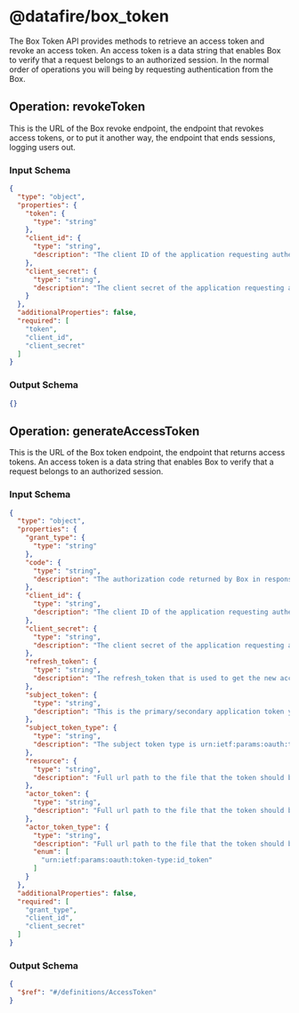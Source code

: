 # @datafire/box_token
The Box Token API provides methods to retrieve an access token and revoke an access token. An access token is a data string that enables Box to verify that a request belongs to an authorized session. In the normal order of operations you will being by requesting authentication from the Box.

## Operation: revokeToken
This is the URL of the Box revoke endpoint, the endpoint that revokes access tokens, or to put it another way, the endpoint that ends sessions, logging users out.

### Input Schema
```json
{
  "type": "object",
  "properties": {
    "token": {
      "type": "string"
    },
    "client_id": {
      "type": "string",
      "description": "The client ID of the application requesting authentication."
    },
    "client_secret": {
      "type": "string",
      "description": "The client secret of the application requesting authentication."
    }
  },
  "additionalProperties": false,
  "required": [
    "token",
    "client_id",
    "client_secret"
  ]
}
```
### Output Schema
```json
{}
```
## Operation: generateAccessToken
This is the URL of the Box token endpoint, the endpoint that returns access tokens. An access token is a data string that enables Box to verify that a request belongs to an authorized session.

### Input Schema
```json
{
  "type": "object",
  "properties": {
    "grant_type": {
      "type": "string"
    },
    "code": {
      "type": "string",
      "description": "The authorization code returned by Box in response to a successfull authentication request."
    },
    "client_id": {
      "type": "string",
      "description": "The client ID of the application requesting authentication."
    },
    "client_secret": {
      "type": "string",
      "description": "The client secret of the application requesting authentication."
    },
    "refresh_token": {
      "type": "string",
      "description": "The refresh_token that is used to get the new access_token"
    },
    "subject_token": {
      "type": "string",
      "description": "This is the primary/secondary application token you will exchange for the file token."
    },
    "subject_token_type": {
      "type": "string",
      "description": "The subject token type is urn:ietf:params:oauth:token-type:access_token"
    },
    "resource": {
      "type": "string",
      "description": "Full url path to the file that the token should be generated for example, https://api.box.com/2.0/files/{file_id}"
    },
    "actor_token": {
      "type": "string",
      "description": "Full url path to the file that the token should be generated for example, https://api.box.com/2.0/files/{file_id}"
    },
    "actor_token_type": {
      "type": "string",
      "description": "Full url path to the file that the token should be generated for example, https://api.box.com/2.0/files/{file_id}",
      "enum": [
        "urn:ietf:params:oauth:token-type:id_token"
      ]
    }
  },
  "additionalProperties": false,
  "required": [
    "grant_type",
    "client_id",
    "client_secret"
  ]
}
```
### Output Schema
```json
{
  "$ref": "#/definitions/AccessToken"
}
```
